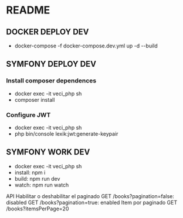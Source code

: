 # README

## DOCKER DEPLOY DEV
- docker-compose -f docker-compose.dev.yml up -d --build

## SYMFONY DEPLOY DEV
### Install composer dependences
- docker exec -it veci_php sh
- composer install

### Configure JWT
- docker exec -it veci_php sh
- php bin/console lexik:jwt:generate-keypair

## SYMFONY WORK DEV
- docker exec -it veci_php sh
- install: npm i
- build: npm run dev
- watch: npm run watch

API
Habilitar o deshabilitar el paginado
GET /books?pagination=false: disabled
GET /books?pagination=true: enabled
Item por paginado
GET /books?itemsPerPage=20